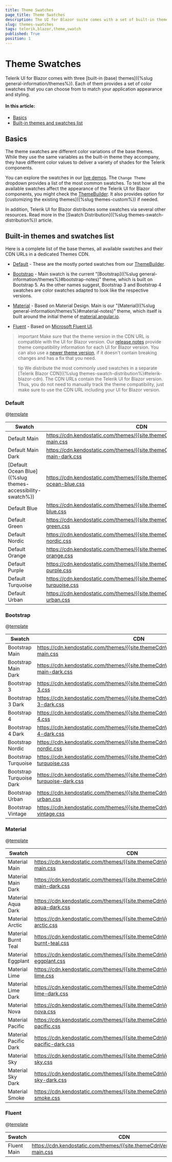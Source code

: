 ```yaml
---
title: Theme Swatches
page_title: Theme Swatches
description: The UI for Blazor suite comes with a set of built-in themes and themes swatches that you can choose from.
slug: themes-swatches
tags: telerik,blazor,theme,swatch
published: True
position: 1
---
```


# Theme Swatches

Telerik UI for Blazor comes with three [built-in (base) themes]({%slug general-information/themes%}). Each of them provides a set of color swatches that you can choose from to match your application appearance and styling.

#### In this article:
   * [Basics](#basics)
   * [Built-in themes and swatches list](#built-in-themes-and-swatches-list)


## Basics

The theme swatches are different color variations of the base themes. While they use the same variables as the built-in theme they accompany, they have different color values to deliver a variety of shades for the Telerik components.

You can explore the swatches in our [live demos](https://demos.telerik.com/blazor-ui/grid/overview). The `Change Theme` dropdown provides a list of the most common swatches. To test how all the available swatches affect the appearance of the Telerik UI for Blazor components, you might check the [ThemeBuilder](https://themebuilderapp.telerik.com). It also provides option for [customizing the existing themes]({%slug themes-custom%}) if needed.

In addition, Telerik UI for Blazor distributes some swatches via several other resources. Read more in the [Swatch Distribution]({%slug themes-swatch-distribution%}) article.

## Built-in themes and swatches list

Here is a complete list of the base themes, all available swatches and their CDN URLs in a dedicated Themes CDN.

* [Default](#default) - These are the mostly ported swatches from our [ThemeBuilder](https://themebuilderapp.telerik.com).

* [Bootstrap](#bootstrap) - Main swatch is the current "[Bootstrap]({%slug general-information/themes%}#bootstrap-notes)" theme, which is built on Bootstrap 5. As the other names suggest, Bootstrap 3 and Bootstrap 4 swatches are color swatches adapted to look like the respective versions.

* [Material](#material) - Based on Material Design. Main is our "[Material]({%slug general-information/themes%}#material-notes)" theme, which itself is built around the initial theme of <a href = "https://material.angular.io/" target = "_blank">material.angular.io</a>.

* [Fluent](#fluent) - Based on [Microsoft Fluent UI](https://developer.microsoft.com/en-us/fluentui/).

>important Make sure that the theme version in the CDN URL is compatible with the UI for Blazor version. Our [release notes](https://www.telerik.com/support/whats-new/blazor-ui/release-history) provide theme compatibility information for each UI for Blazor version. You can also use a [newer theme version](https://github.com/telerik/kendo-themes/releases), if it doesn't contain breaking changes and has a fix that you need. 

>tip We distribute the most commonly used swatches in a separate [Telerik Blazor CDN]({%slug themes-swatch-distribution%}#telerik-blazor-cdn). The CDN URLs contain the Telerik UI for Blazor version. Thus, you do not need to manually track the theme compatibility, just make sure to use the CDN URL including your UI for Blazor version.


### Default

@[template](/_contentTemplates/common/parameters-table-styles.md#table-layout)

| Swatch | CDN |
| ----------- | ----------- |
| Default Main | https://cdn.kendostatic.com/themes/{{site.themeCdnVersion}}/default/default-main.css
| Default Main Dark | https://cdn.kendostatic.com/themes/{{site.themeCdnVersion}}/default/default-main-dark.css
| [Default Ocean Blue]({%slug themes-accessibility-swatch%}) | https://cdn.kendostatic.com/themes/{{site.themeCdnVersion}}/default/default-ocean-blue.css
| Default Blue | https://cdn.kendostatic.com/themes/{{site.themeCdnVersion}}/default/default-blue.css
| Default Green | https://cdn.kendostatic.com/themes/{{site.themeCdnVersion}}/default/default-green.css
| Default Nordic | https://cdn.kendostatic.com/themes/{{site.themeCdnVersion}}/default/default-nordic.css
| Default Orange | https://cdn.kendostatic.com/themes/{{site.themeCdnVersion}}/default/default-orange.css
| Default Purple | https://cdn.kendostatic.com/themes/{{site.themeCdnVersion}}/default/default-purple.css
| Default Turquoise | https://cdn.kendostatic.com/themes/{{site.themeCdnVersion}}/default/default-turquoise.css
| Default Urban | https://cdn.kendostatic.com/themes/{{site.themeCdnVersion}}/default/default-urban.css


### Bootstrap

@[template](/_contentTemplates/common/parameters-table-styles.md#table-layout)

| Swatch | CDN |
| ----------- | ----------- |
| Bootstrap Main | https://cdn.kendostatic.com/themes/{{site.themeCdnVersion}}/bootstrap/bootstrap-main.css
| Bootstrap Main Dark | https://cdn.kendostatic.com/themes/{{site.themeCdnVersion}}/bootstrap/bootstrap-main-dark.css
| Bootstrap 3 | https://cdn.kendostatic.com/themes/{{site.themeCdnVersion}}/bootstrap/bootstrap-3.css
| Bootstrap 3 Dark | https://cdn.kendostatic.com/themes/{{site.themeCdnVersion}}/bootstrap/bootstrap-3-dark.css
| Bootstrap 4 | https://cdn.kendostatic.com/themes/{{site.themeCdnVersion}}/bootstrap/bootstrap-4.css
| Bootstrap 4 Dark | https://cdn.kendostatic.com/themes/{{site.themeCdnVersion}}/bootstrap/bootstrap-4-dark.css
| Bootstrap Nordic | https://cdn.kendostatic.com/themes/{{site.themeCdnVersion}}/bootstrap/bootstrap-nordic.css
| Bootstrap Turquoise | https://cdn.kendostatic.com/themes/{{site.themeCdnVersion}}/bootstrap/bootstrap-turquoise.css
| Bootstrap Turquoise Dark | https://cdn.kendostatic.com/themes/{{site.themeCdnVersion}}/bootstrap/bootstrap-turquoise-dark.css
| Bootstrap Urban | https://cdn.kendostatic.com/themes/{{site.themeCdnVersion}}/bootstrap/bootstrap-urban.css
| Bootstrap Vintage | https://cdn.kendostatic.com/themes/{{site.themeCdnVersion}}/bootstrap/bootstrap-vintage.css


### Material

@[template](/_contentTemplates/common/parameters-table-styles.md#table-layout)

| Swatch | CDN |
| ----------- | ----------- |
| Material Main | https://cdn.kendostatic.com/themes/{{site.themeCdnVersion}}/material/material-main.css
| Material Main Dark | https://cdn.kendostatic.com/themes/{{site.themeCdnVersion}}/material/material-main-dark.css
| Material Aqua Dark | https://cdn.kendostatic.com/themes/{{site.themeCdnVersion}}/material/material-aqua-dark.css
| Material Arctic | https://cdn.kendostatic.com/themes/{{site.themeCdnVersion}}/material/material-arctic.css
| Material Burnt Teal | https://cdn.kendostatic.com/themes/{{site.themeCdnVersion}}/material/material-burnt-teal.css
| Material Eggplant | https://cdn.kendostatic.com/themes/{{site.themeCdnVersion}}/material/material-eggplant.css
| Material Lime | https://cdn.kendostatic.com/themes/{{site.themeCdnVersion}}/material/material-lime.css
| Material Lime Dark | https://cdn.kendostatic.com/themes/{{site.themeCdnVersion}}/material/material-lime-dark.css
| Material Nova | https://cdn.kendostatic.com/themes/{{site.themeCdnVersion}}/material/material-nova.css
| Material Pacific | https://cdn.kendostatic.com/themes/{{site.themeCdnVersion}}/material/material-pacific.css
| Material Pacific Dark | https://cdn.kendostatic.com/themes/{{site.themeCdnVersion}}/material/material-pacific-dark.css
| Material Sky | https://cdn.kendostatic.com/themes/{{site.themeCdnVersion}}/material/material-sky.css
| Material Sky Dark | https://cdn.kendostatic.com/themes/{{site.themeCdnVersion}}/material/material-sky-dark.css
| Material Smoke | https://cdn.kendostatic.com/themes/{{site.themeCdnVersion}}/material/material-smoke.css

### Fluent

@[template](/_contentTemplates/common/parameters-table-styles.md#table-layout)

| Swatch | CDN |
| ----------- | ----------- |
| Fluent Main | https://cdn.kendostatic.com/themes/{{site.themeCdnVersion}}/fluent/fluent-main.css
